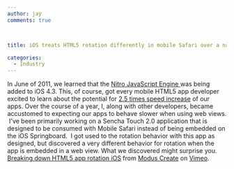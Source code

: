 ```yaml
---
author: jay
comments: true



title: iOS treats HTML5 rotation differently in mobile Safari over a native web view

categories:
  - Industry
---
```


In June of 2011, we learned that the [Nitro JavaScript Engine ](http://en.wikipedia.org/wiki/JavaScript_engine)was being added to iOS 4.3. This, of course, got every mobile HTML5 app developer excited to learn about the potential for [2.5 times speed increase](http://arstechnica.com/apple/2011/06/ios-5-brings-nitro-speed-to-home-screen-web-apps/) of our apps. Over the course of a year, I, along with other developers, became accustomed to expecting our apps to behave slower when using web views.  I've been primarily working on a Sencha Touch 2.0 application that is designed to be consumed with Mobile Safari instead of being embedded on the iOS Springboard.  I got used to the rotation behavior with this app as designed, but discovered a very different behavior for rotation when the app is embedded in a web view. What we discovered might surprise you. [Breaking down HTML5 app rotation iOS](http://vimeo.com/44738703) from [Modus Create](http://vimeo.com/moduscreate) on [Vimeo](http://vimeo.com).



